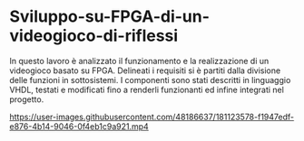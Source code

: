 # Sviluppo-su-FPGA-di-un-videogioco-di-riflessi
In questo lavoro è analizzato il funzionamento e la realizzazione di un videogioco basato su FPGA. Delineati i requisiti si è partiti dalla divisione delle funzioni in sottosistemi. I componenti sono stati descritti in linguaggio VHDL, testati e modificati fino a renderli funzionanti ed infine integrati nel progetto.


https://user-images.githubusercontent.com/48186637/181123578-f1947edf-e876-4b14-9046-0f4eb1c9a921.mp4

